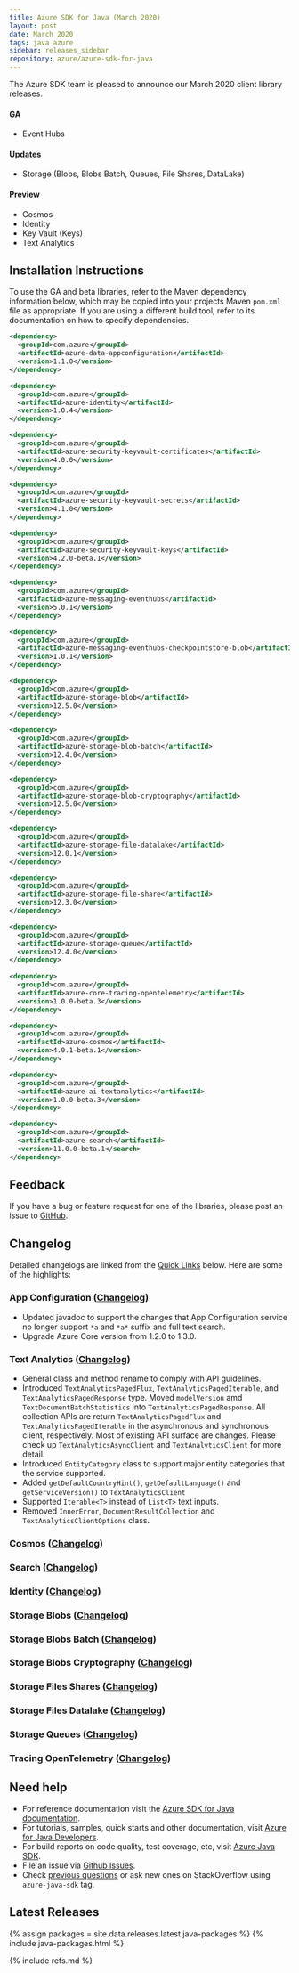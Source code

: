 ```yaml
---
title: Azure SDK for Java (March 2020)
layout: post
date: March 2020
tags: java azure
sidebar: releases_sidebar
repository: azure/azure-sdk-for-java
---
```


The Azure SDK team is pleased to announce our March 2020 client library releases.

#### GA

- Event Hubs

#### Updates

- Storage (Blobs, Blobs Batch, Queues, File Shares, DataLake)

#### Preview

- Cosmos
- Identity
- Key Vault (Keys)
- Text Analytics

## Installation Instructions

To use the GA and beta libraries, refer to the Maven dependency information below, which may be copied into your projects Maven `pom.xml` file as appropriate. If you are using a different build tool, refer to its documentation on how to specify dependencies.

```xml
<dependency>
  <groupId>com.azure</groupId>
  <artifactId>azure-data-appconfiguration</artifactId>
  <version>1.1.0</version>
</dependency>

<dependency>
  <groupId>com.azure</groupId>
  <artifactId>azure-identity</artifactId>
  <version>1.0.4</version>
</dependency>

<dependency>
  <groupId>com.azure</groupId>
  <artifactId>azure-security-keyvault-certificates</artifactId>
  <version>4.0.0</version>
</dependency>

<dependency>
  <groupId>com.azure</groupId>
  <artifactId>azure-security-keyvault-secrets</artifactId>
  <version>4.1.0</version>
</dependency>

<dependency>
  <groupId>com.azure</groupId>
  <artifactId>azure-security-keyvault-keys</artifactId>
  <version>4.2.0-beta.1</version>
</dependency>

<dependency>
  <groupId>com.azure</groupId>
  <artifactId>azure-messaging-eventhubs</artifactId>
  <version>5.0.1</version>
</dependency>

<dependency>
  <groupId>com.azure</groupId>
  <artifactId>azure-messaging-eventhubs-checkpointstore-blob</artifactId>
  <version>1.0.1</version>
</dependency>

<dependency>
  <groupId>com.azure</groupId>
  <artifactId>azure-storage-blob</artifactId>
  <version>12.5.0</version>
</dependency>

<dependency>
  <groupId>com.azure</groupId>
  <artifactId>azure-storage-blob-batch</artifactId>
  <version>12.4.0</version>
</dependency>

<dependency>
  <groupId>com.azure</groupId>
  <artifactId>azure-storage-blob-cryptography</artifactId>
  <version>12.5.0</version>
</dependency>

<dependency>
  <groupId>com.azure</groupId>
  <artifactId>azure-storage-file-datalake</artifactId>
  <version>12.0.1</version>
</dependency>

<dependency>
  <groupId>com.azure</groupId>
  <artifactId>azure-storage-file-share</artifactId>
  <version>12.3.0</version>
</dependency>

<dependency>
  <groupId>com.azure</groupId>
  <artifactId>azure-storage-queue</artifactId>
  <version>12.4.0</version>
</dependency>
  
<dependency>
  <groupId>com.azure</groupId>
  <artifactId>azure-core-tracing-opentelemetry</artifactId>
  <version>1.0.0-beta.3</version>
</dependency>

<dependency>
  <groupId>com.azure</groupId>
  <artifactId>azure-cosmos</artifactId>
  <version>4.0.1-beta.1</version>
</dependency>

<dependency>
  <groupId>com.azure</groupId>
  <artifactId>azure-ai-textanalytics</artifactId>
  <version>1.0.0-beta.3</version>
</dependency>

<dependency>
  <groupId>com.azure</groupId>
  <artifactId>azure-search</artifactId>
  <version>11.0.0-beta.1</search>
</dependency>
```

## Feedback

If you have a bug or feature request for one of the libraries, please post an issue to [GitHub](https://github.com/azure/azure-sdk-for-java/issues).

## Changelog

Detailed changelogs are linked from the [Quick Links](#quick-links) below. Here are some of the highlights:

### App Configuration ([Changelog](https://github.com/Azure/azure-sdk-for-java/blob/azure-data-appconfiguration_1.1.0/sdk/appconfiguration/azure-data-appconfiguration/CHANGELOG.md))

- Updated javadoc to support the changes that App Configuration service no longer support `*a` and `*a*` suffix and full text search.
- Upgrade Azure Core version from 1.2.0 to 1.3.0.

### Text Analytics ([Changelog](https://github.com/Azure/azure-sdk-for-java/blob/azure-ai-textanalytics_1.0.0-beta.3/sdk/textanalytics/azure-ai-textanalytics/CHANGELOG.md))

- General class and method rename to comply with API guidelines.
- Introduced `TextAnalyticsPagedFlux`, `TextAnalyticsPagedIterable`, and `TextAnalyticsPagedResponse` type. Moved `modelVersion` amd `TextDocumentBatchStatistics` into `TextAnalyticsPagedResponse`. All collection APIs are return `TextAnalyticsPagedFlux` and `TextAnalyticsPagedIterable` in the asynchronous and synchronous client, respectively. Most of existing API surface are changes. Please check up `TextAnalyticsAsyncClient` and `TextAnalyticsClient` for more detail.
- Introduced `EntityCategory` class to support major entity categories that the service supported.
- Added `getDefaultCountryHint()`, `getDefaultLanguage()` and `getServiceVersion()` to `TextAnalyticsClient`
- Supported `Iterable<T>` instead of `List<T>` text inputs.
- Removed `InnerError`, `DocumentResultCollection` and `TextAnalyticsClientOptions` class.

### Cosmos ([Changelog](https://github.com/Azure/azure-sdk-for-java/blob/azure-cosmos_4.0.1-beta.1/sdk/cosmos/azure-cosmos/CHANGELOG.md))

### Search ([Changelog](https://github.com/Azure/azure-sdk-for-java/blob/azure-search_11.0.0-beta.1/sdk/search/azure-search/CHANGELOG.md))

### Identity ([Changelog](https://github.com/Azure/azure-sdk-for-java/blob/azure-identity_1.0.4/sdk/identity/azure-identity/CHANGELOG.md))

### Storage Blobs ([Changelog](https://github.com/Azure/azure-sdk-for-java/blob/azure-storage-blob_12.5.0/sdk/storage/azure-storage-blob/CHANGELOG.md))

### Storage Blobs Batch ([Changelog](https://github.com/Azure/azure-sdk-for-java/blob/azure-storage-blob-batch_12.4.0/sdk/storage/azure-storage-blob-batch/CHANGELOG.md))

### Storage Blobs Cryptography ([Changelog](https://github.com/Azure/azure-sdk-for-java/blob/azure-storage-blob-cryptography_12.5.0/sdk/storage/azure-storage-blob-cryptography/CHANGELOG.md))

### Storage Files Shares ([Changelog](https://github.com/Azure/azure-sdk-for-java/blob/azure-storage-file-share_12.3.0/sdk/storage/azure-storage-file-share/CHANGELOG.md))

### Storage Files Datalake ([Changelog](https://github.com/Azure/azure-sdk-for-java/blob/azure-storage-file-datalake_12.0.1/sdk/storage/azure-storage-file-datalake/CHANGELOG.md))

### Storage Queues ([Changelog](https://github.com/Azure/azure-sdk-for-java/blob/azure-storage-queue_12.4.0/sdk/storage/azure-storage-queue/CHANGELOG.md))

### Tracing OpenTelemetry ([Changelog](https://github.com/Azure/azure-sdk-for-java/blob/azure-core-tracing-opentelemetry_1.0.0-beta.3/sdk/core/azure-core-tracing-opentelemetry/CHANGELOG.md))

## Need help

- For reference documentation visit the [Azure SDK for Java documentation](https://azure.github.io/azure-sdk-for-java/).
- For tutorials, samples, quick starts and other documentation, visit [Azure for Java Developers](https://docs.microsoft.com/java/azure/).
- For build reports on code quality, test coverage, etc, visit [Azure Java SDK](https://azuresdkartifacts.blob.core.windows.net/azure-sdk-for-java/index.html).
- File an issue via [Github Issues](https://github.com/Azure/azure-sdk-for-java/issues/new/choose).
- Check [previous questions](https://stackoverflow.com/questions/tagged/azure-java-sdk) or ask new ones on StackOverflow using `azure-java-sdk` tag.

## Latest Releases

{% assign packages = site.data.releases.latest.java-packages %}
{% include java-packages.html %}

{% include refs.md %}
